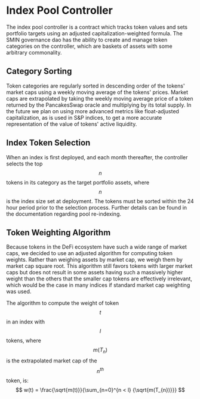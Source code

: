 # Index Pool Controller

The index pool controller is a contract which tracks token values and sets portfolio targets using an adjusted capitalization-weighted formula. The SMIN governance dao has the ability to create and manage token categories on the controller, which are baskets of assets with some arbitrary commonality. 


## Category Sorting
Token categories are regularly sorted in descending order of the tokens' market caps using a weekly moving average of the tokens' prices. Market caps are extrapolated by taking the weekly moving average price of a token returned by the PancakesSwap oracle and multiplying by its total supply. In the future we plan on using more advanced metrics like float-adjusted capitalization, as is used in S&P indices, to get a more accurate representation of the value of tokens' active liquidity.

## Index Token Selection
When an index is first deployed, and each month thereafter, the controller selects the top $$n$$ tokens in its category as the target portfolio assets, where $$n$$ is the index size set at deployment. The tokens must be sorted within the 24 hour period prior to the selection process. Further details can be found in the documentation regarding pool re-indexing.

## Token Weighting Algorithm
Because tokens in the DeFi ecosystem have such a wide range of market caps, we decided to use an adjusted algorithm for computing token weights. Rather than weighing assets by market cap, we weigh them by market cap square root. This algorithm still favors tokens with larger market caps but does not result in some assets having such a massively higher weight than the others that the smaller cap tokens are effectively irrelevant, which would be the case in many indices if standard market cap weighting was used.

The algorithm to compute the weight of token $$t$$ in an index with $$l$$ tokens, where $$m(T_{n})$$ is the extrapolated market cap of the $$n^{th}$$ token, is:
$$
w(t) = \frac{\sqrt{m(t)}}{\sum_{n=0}^{n < l} {\sqrt{m(T_{n})}}}
$$
